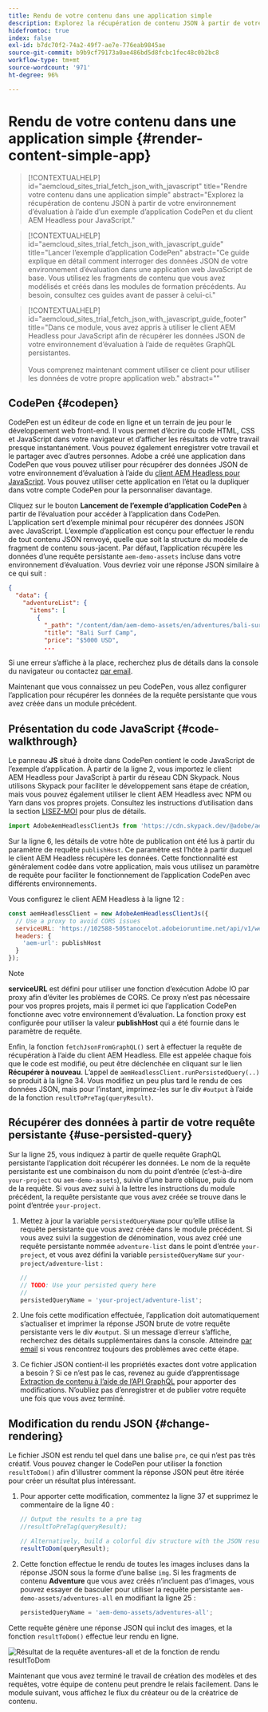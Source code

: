 ```yaml
---
title: Rendu de votre contenu dans une application simple
description: Explorez la récupération de contenu JSON à partir de votre environnement d’évaluation à l’aide d’un exemple d’application CodePen et du client AEM Headless pour JavaScript.
hidefromtoc: true
index: false
exl-id: b7dc70f2-74a2-49f7-ae7e-776eab9845ae
source-git-commit: b9b9cf79173a0ae486bd5d8fcbc1fec48c0b2bc8
workflow-type: tm+mt
source-wordcount: '971'
ht-degree: 96%

---
```



# Rendu de votre contenu dans une application simple {#render-content-simple-app}

>[!CONTEXTUALHELP]
>id="aemcloud_sites_trial_fetch_json_with_javascript"
>title="Rendre votre contenu dans une application simple"
>abstract="Explorez la récupération de contenu JSON à partir de votre environnement d’évaluation à l’aide d’un exemple d’application CodePen et du client AEM Headless pour JavaScript."

>[!CONTEXTUALHELP]
>id="aemcloud_sites_trial_fetch_json_with_javascript_guide"
>title="Lancer l’exemple d’application CodePen"
>abstract="Ce guide explique en détail comment interroger des données JSON de votre environnement d’évaluation dans une application web JavaScript de base. Vous utilisez les fragments de contenu que vous avez modélisés et créés dans les modules de formation précédents. Au besoin, consultez ces guides avant de passer à celui-ci."

>[!CONTEXTUALHELP]
>id="aemcloud_sites_trial_fetch_json_with_javascript_guide_footer"
>title="Dans ce module, vous avez appris à utiliser le client AEM Headless pour JavaScript afin de récupérer les données JSON de votre environnement d’évaluation à l’aide de requêtes GraphQL persistantes.<br><br>Vous comprenez maintenant comment utiliser ce client pour utiliser les données de votre propre application web."
>abstract=""

## CodePen {#codepen}

CodePen est un éditeur de code en ligne et un terrain de jeu pour le développement web front-end. Il vous permet d’écrire du code HTML, CSS et JavaScript dans votre navigateur et d’afficher les résultats de votre travail presque instantanément. Vous pouvez également enregistrer votre travail et le partager avec d’autres personnes. Adobe a créé une application dans CodePen que vous pouvez utiliser pour récupérer des données JSON de votre environnement d’évaluation à l’aide du [client AEM Headless pour JavaScript](https://github.com/adobe/aem-headless-client-js). Vous pouvez utiliser cette application en l’état ou la dupliquer dans votre compte CodePen pour la personnaliser davantage.

Cliquez sur le bouton **Lancement de l’exemple d’application CodePen** à partir de l’évaluation pour accéder à l’application dans CodePen. L’application sert d’exemple minimal pour récupérer des données JSON avec JavaScript. L’exemple d’application est conçu pour effectuer le rendu de tout contenu JSON renvoyé, quelle que soit la structure du modèle de fragment de contenu sous-jacent. Par défaut, l’application récupère les données d’une requête persistante `aem-demo-assets` incluse dans votre environnement d’évaluation. Vous devriez voir une réponse JSON similaire à ce qui suit :

```json
{
  "data": {
    "adventureList": {
      "items": [
        {
          "_path": "/content/dam/aem-demo-assets/en/adventures/bali-surf-camp/bali-surf-camp",
          "title": "Bali Surf Camp",
          "price": "$5000 USD",
          ...
```

Si une erreur s’affiche à la place, recherchez plus de détails dans la console du navigateur ou contactez [par email](mailto:aem-headless-trials-support@adobe.com?subject=AEM%20Trials%20support%20request).

Maintenant que vous connaissez un peu CodePen, vous allez configurer l’application pour récupérer les données de la requête persistante que vous avez créée dans un module précédent.

## Présentation du code JavaScript {#code-walkthrough}

Le panneau **JS** situé à droite dans CodePen contient le code JavaScript de l’exemple d’application. À partir de la ligne 2, vous importez le client AEM Headless pour JavaScript à partir du réseau CDN Skypack. Nous utilisons Skypack pour faciliter le développement sans étape de création, mais vous pouvez également utiliser le client AEM Headless avec NPM ou Yarn dans vos propres projets. Consultez les instructions d’utilisation dans la section [LISEZ-MOI](https://github.com/adobe/aem-headless-client-js#aem-headless-client-for-javascript) pour plus de détails.

```javascript
import AdobeAemHeadlessClientJs from 'https://cdn.skypack.dev/@adobe/aem-headless-client-js@v3.2.0';
```

Sur la ligne 6, les détails de votre hôte de publication ont été lus à partir du paramètre de requête `publishHost`. Ce paramètre est l’hôte à partir duquel le client AEM Headless récupère les données. Cette fonctionnalité est généralement codée dans votre application, mais vous utilisez un paramètre de requête pour faciliter le fonctionnement de l’application CodePen avec différents environnements.

Vous configurez le client AEM Headless à la ligne 12 :

```javascript
const aemHeadlessClient = new AdobeAemHeadlessClientJs({
  // Use a proxy to avoid CORS issues
  serviceURL: 'https://102588-505tanocelot.adobeioruntime.net/api/v1/web/aem/proxy',
  headers: {
    'aem-url': publishHost
  }
});
```

>[!NOTE]
>
>**serviceURL** est défini pour utiliser une fonction d’exécution Adobe IO par proxy afin d’éviter les problèmes de CORS. Ce proxy n’est pas nécessaire pour vos propres projets, mais il permet ici que l’application CodePen fonctionne avec votre environnement d’évaluation. La fonction proxy est configurée pour utiliser la valeur **publishHost** qui a été fournie dans le paramètre de requête.

Enfin, la fonction `fetchJsonFromGraphQL()` sert à effectuer la requête de récupération à l’aide du client AEM Headless. Elle est appelée chaque fois que le code est modifié, ou peut être déclenchée en cliquant sur le lien **Récupérer à nouveau**. L’appel de `aemHeadlessClient.runPersistedQuery(..)` se produit à la ligne 34. Vous modifiez un peu plus tard le rendu de ces données JSON, mais pour l’instant, imprimez-les sur le div `#output` à l’aide de la fonction `resultToPreTag(queryResult)`.

## Récupérer des données à partir de votre requête persistante {#use-persisted-query}

Sur la ligne 25, vous indiquez à partir de quelle requête GraphQL persistante l’application doit récupérer les données. Le nom de la requête persistante est une combinaison du nom du point d’entrée (c’est-à-dire `your-project` ou `aem-demo-assets`), suivie d’une barre oblique, puis du nom de la requête. Si vous avez suivi à la lettre les instructions du module précédent, la requête persistante que vous avez créée se trouve dans le point d’entrée `your-project`.

1. Mettez à jour la variable `persistedQueryName` pour qu’elle utilise la requête persistante que vous avez créée dans le module précédent. Si vous avez suivi la suggestion de dénomination, vous avez créé une requête persistante nommée `adventure-list` dans le point d’entrée `your-project`, et vous avez défini la variable `persistedQueryName` sur `your-project/adventure-list` :

   ```javascript
   //
   // TODO: Use your persisted query here
   //
   persistedQueryName = 'your-project/adventure-list';
   ```

1. Une fois cette modification effectuée, l’application doit automatiquement s’actualiser et imprimer la réponse JSON brute de votre requête persistante vers le div `#output`. Si un message d’erreur s’affiche, recherchez des détails supplémentaires dans la console. Atteindre [par email](mailto:aem-headless-trials-support@adobe.com?subject=AEM%20Trials%20support%20request) si vous rencontrez toujours des problèmes avec cette étape.

1. Ce fichier JSON contient-il les propriétés exactes dont votre application a besoin ? Si ce n’est pas le cas, revenez au guide d’apprentissage [Extraction de contenu à l’aide de l’API GraphQL](https://experience.adobe.com/experiencemanager/learn/extract_content_using_graphql) pour apporter des modifications. N’oubliez pas d’enregistrer et de publier votre requête une fois que vous avez terminé.

## Modification du rendu JSON {#change-rendering}

Le fichier JSON est rendu tel quel dans une balise `pre`, ce qui n’est pas très créatif. Vous pouvez changer le CodePen pour utiliser la fonction `resultToDom()` afin d’illustrer comment la réponse JSON peut être itérée pour créer un résultat plus intéressant.

1. Pour apporter cette modification, commentez la ligne 37 et supprimez le commentaire de la ligne 40 :

   ```javascript
   // Output the results to a pre tag
   //resultToPreTag(queryResult);
   
   // Alternatively, build a colorful div structure with the JSON results and render images inline
   resultToDom(queryResult);
   ```

1. Cette fonction effectue le rendu de toutes les images incluses dans la réponse JSON sous la forme d’une balise `img`. Si les fragments de contenu **Adventure** que vous avez créés n’incluent pas d’images, vous pouvez essayer de basculer pour utiliser la requête persistante `aem-demo-assets/adventures-all` en modifiant la ligne 25 :

   ```javascript
   persistedQueryName = 'aem-demo-assets/adventures-all';
   ```

Cette requête génère une réponse JSON qui inclut des images, et la fonction `resultToDom()` effectue leur rendu en ligne.

![Résultat de la requête aventures-all et de la fonction de rendu resultToDom](assets/do-not-localize/adventures-all-query-result.png)

Maintenant que vous avez terminé le travail de création des modèles et des requêtes, votre équipe de contenu peut prendre le relais facilement. Dans le module suivant, vous affichez le flux du créateur ou de la créatrice de contenu.
